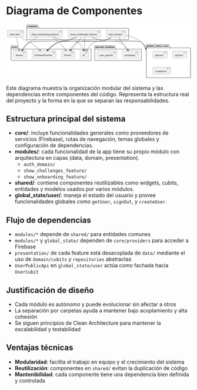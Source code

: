 # Diagrama de Componentes
![Diagrama de Componentes](./assets/modules_diagram.png)

Este diagrama muestra la organización modular del sistema y las dependencias entre componentes del código. Representa la estructura real del proyecto y la forma en la que se separan las responsabilidades.

## Estructura principal del sistema

- **core/**: incluye funcionalidades generales como proveedores de servicios (Firebase), rutas de navegación, temas globales y configuración de dependencias.
- **modules/**: cada funcionalidad de la app tiene su propio módulo con arquitectura en capas (data, domain, presentation).
  - `auth_domain/`
  - `show_challenges_feature/`
  - `show_onboarding_feature/`
- **shared/**: contiene componentes reutilizables como widgets, cubits, entidades y modelos usados por varios módulos.
- **global_state/user/**: maneja el estado del usuario y provee funcionalidades globales como `getUser`, `signOut`, y `createUser`.

## Flujo de dependencias

- `modules/*` depende de `shared/` para entidades comunes
- `modules/*` y `global_state/` dependen de `core/providers` para acceder a Firebase
- `presentation/` de cada feature está desacoplada de `data/` mediante el uso de `domain/cubits` y `repositories` abstractas
- `UserPublicApi` en `global_state/user` actúa como fachada hacia `UserCubit`

## Justificación de diseño

- Cada módulo es autónomo y puede evolucionar sin afectar a otros
- La separación por carpetas ayuda a mantener bajo acoplamiento y alta cohesión
- Se siguen principios de Clean Architecture para mantener la escalabilidad y testabilidad

## Ventajas técnicas

- **Modularidad**: facilita el trabajo en equipo y el crecimiento del sistema
- **Reutilización**: componentes en `shared/` evitan la duplicación de código
- **Mantenibilidad**: cada componente tiene una dependencia bien definida y controlada
